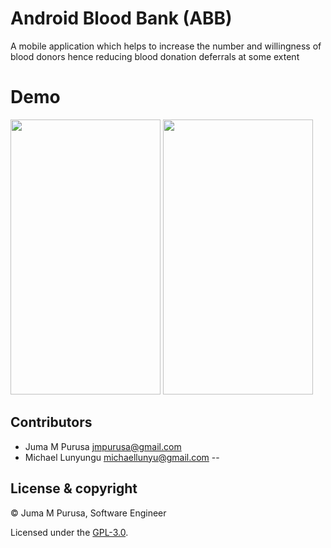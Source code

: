 
# Android Blood Bank (ABB)
A mobile application which helps to increase the number and willingness of blood donors hence reducing blood donation deferrals at some extent
 
# Demo

<img src="https://user-images.githubusercontent.com/25587047/62354026-c72f5800-b4c0-11e9-8e80-28bfc43467c2.gif" width="240" height="440" />

<img src="https://user-images.githubusercontent.com/25587047/62354779-76b8fa00-b4c2-11e9-90f4-787ec6f53e94.gif" width="240" height="440" />

## Contributors

- Juma M Purusa <jmpurusa@gmail.com>
- Michael Lunyungu <michaellunyu@gmail.com>
--

## License & copyright

&copy; Juma M Purusa, Software Engineer

Licensed under the [GPL-3.0](LICENSE).
